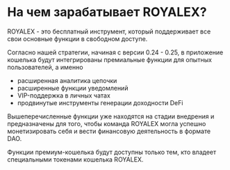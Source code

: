 # На чем зарабатывает ROYALEX?

ROYALEX - это бесплатный инструмент, который поддерживает все свои основные функции в свободном доступе.

Согласно нашей стратегии, начиная с версии 0.24 - 0.25, в приложение кошелька будут интегрированы премиальные функции для опытных пользователей, а именно

- расширенная аналитика цепочки
- расширенные функции уведомлений
- VIP-поддержка в личных чатах
- продвинутые инструменты генерации доходности DeFi

Вышеперечисленные функции уже находятся на стадии внедрения и предназначены для того, чтобы команда ROYALEX могла успешно монетизировать себя и вести финансовую деятельность в формате DAO.

Функции премиум-кошелька будут доступны только тем, кто владеет специальными токенами кошелька ROYALEX.
